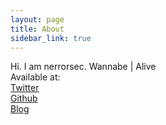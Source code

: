 ```yaml
---
layout: page
title: About
sidebar_link: true
---
```


<p class="message">
  Hi. I am nerrorsec. Wannabe | Alive<br>
  Available at:<br>
  <a href="https://twitter.com/nerrorsec">Twitter</a><br>
  <a href="https://github.com/nerrorsec">Github</a><br>
  <a href="https://nirajkhatiwada.com.np">Blog</a><br>
</p>
